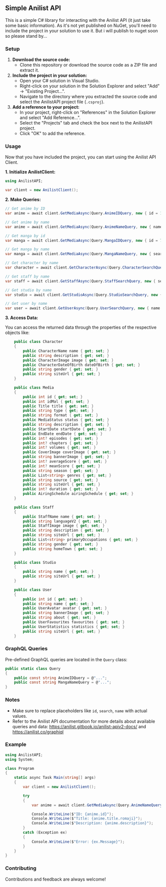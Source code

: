 ## Simple Anilist API

This is a simple C# library for interacting with the Anilist API (it just take some basic information). As it's not yet published on NuGet, you'll need to include the project in your solution to use it. But i will publish to nuget soon so please stand by...

### Setup

1. **Download the source code:**
   - Clone this repository or download the source code as a ZIP file and extract it.
2. **Include the project in your solution:**
   - Open your C# solution in Visual Studio.
   - Right-click on your solution in the Solution Explorer and select "Add" -> "Existing Project...".
   - Navigate to the directory where you extracted the source code and select the AnilistAPI project file (`.csproj`).
3. **Add a reference to your project:**
   - In your project, right-click on "References" in the Solution Explorer and select "Add Reference...".
   - Select the "Projects" tab and check the box next to the AnilistAPI project.
   - Click "OK" to add the reference.

### Usage

Now that you have included the project, you can start using the Anilist API Client. 

**1. Initialize AnilistClient:**

```C#
using AnilistAPI;

var client = new AnilistClient();
```

**2. Make Queries:**

```C#
// Get anime by ID 
var anime = await client.GetMediaAsync(Query.AnimeIDQuery, new { id = 104198, type = MediaType.ANIME });

// Get anime by name 
var anime = await client.GetMediaAsync(Query.AnimeNameQuery, new { name = "Is the order rabbit? Bloom", type = MediaType.ANIME });

// Get manga by id
var manga = await client.GetMediaAsync(Query.MangaIDQuery, new { id = 79835, type = MediaType.MANGA });

// Get manga by name
var manga = await client.GetMediaAsync(Query.MangaNameQuery, new { search = "Is the order rabbit?", type = MediaType.MANGA });

// Get character by name
var character = await client.GetCharacterAsync(Query.CharacterSearchQuery, new { search = "Chino Kafuu" });

// Get staff by name
var staff = await client.GetStaffAsync(Query.StaffSearchQuery, new { search = "Koi" });

// Get studio by name
var studio = await client.GetStudioAsync(Query.StudioSearchQuery, new { search = "Encourage Films" });

// Get user by name
var user = await client.GetUserAsync(Query.UserSearchQuery, new { name = "nupniichan" });
```

**3. Access Data:**

You can access the returned data through the properties of the respective objects like:

```C#
    public class Character
    {
        public CharacterName name { get; set; }
        public string description { get; set; }
        public CharacterImage image { get; set; }
        public CharacterDateOfBirth dateOfBirth { get; set; }
        public string gender { get; set; }
        public string siteUrl { get; set; }
    }

    public class Media
    {
        public int id { get; set; }
        public int idMal { get; set; }
        public Title title { get; set; }
        public string type { get; set; }
        public string format { get; set; }
        public MediaStatus status { get; set; }
        public string description { get; set; }
        public StartDate startDate { get; set; }
        public EndDate endDate { get; set; }
        public int? episodes { get; set; }
        public int? chapters { get; set; }
        public int? volumes { get; set; }
        public CoverImage coverImage { get; set; }
        public string bannerImage { get; set; }
        public int? averageScore { get; set; }
        public int? meanScore { get; set; }
        public string season { get; set; }
        public List<string> genres { get; set; }
        public string source { get; set; }
        public string siteUrl { get; set; }
        public int? duration { get; set; }
        public AiringSchedule airingSchedule { get; set; }
    }

    public class Staff
    {
        public StaffName name { get; set; }
        public string languageV2 { get; set; }
        public StaffImage image { get; set; }
        public string description { get; set; }
        public string siteUrl { get; set; }
        public List<string> primaryOccupations { get; set; }
        public string gender { get; set; }
        public string homeTown { get; set; }
    }

    public class Studio
    {
        public string name { get; set; }
        public string siteUrl { get; set; }
    }

    public class User
    {
        public int id { get; set; }
        public string name { get; set; }
        public UserAvatar avatar { get; set; }
        public string bannerImage { get; set; }
        public string about { get; set; }
        public UserFavourites favourites { get; set; }
        public UserStatistics statistics { get; set; }
        public string siteUrl { get; set; }
    }
```

### GraphQL Queries

Pre-defined GraphQL queries are located in the `Query` class:

```C#
public static class Query
{
    public const string AnimeIDQuery = @"...";
    public const string MangaNameQuery = @"...";
}
```

### Notes

* Make sure to replace placeholders like `id`, `search`, `name` with actual values.
* Refer to the Anilist API documentation for more details about available queries and data: https://anilist.gitbook.io/anilist-apiv2-docs/ and https://anilist.co/graphiql

### Example

```C#
using AnilistAPI;
using System;

class Program
{
    static async Task Main(string[] args)
    {
        var client = new AnilistClient();

        try
        {
            var anime = await client.GetMediaAsync(Query.AnimeNameQuery, new { search = "Is the order rabbit?", type = MediaType.ANIME });

            Console.WriteLine($"ID: {anime.id}");
            Console.WriteLine($"Title: {anime.title.romaji}");
            Console.WriteLine($"Description: {anime.description}");
        }
        catch (Exception ex)
        {
            Console.WriteLine($"Error: {ex.Message}");
        }
    }
}
```

### Contributing

Contributions and feedback are always welcome! 
